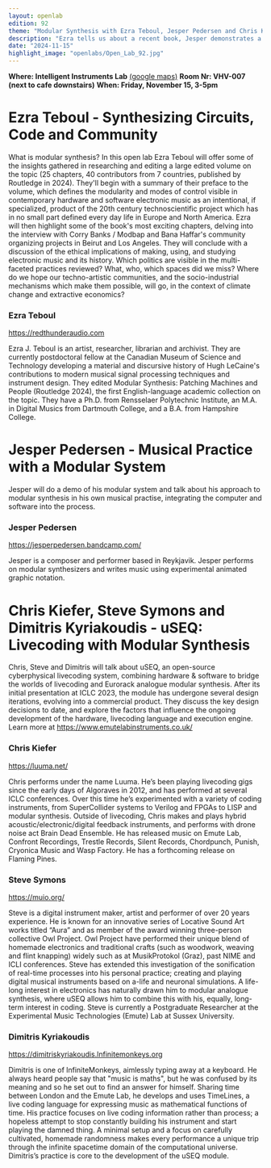 ```yaml
---
layout: openlab
edition: 92
theme: "Modular Synthesis with Ezra Teboul, Jesper Pedersen and Chris Kiefer"
description: "Ezra tells us about a recent book, Jesper demonstrates a modular system and Chris shows us the uSEQ module."
date: "2024-11-15"
highlight_image: "openlabs/Open_Lab_92.jpg"
---
```


**Where: Intelligent Instruments Lab** [(google maps)](https://maps.app.goo.gl/QAgZdx3r5fFfV2Kt5)
**Room Nr: VHV-007 (next to cafe downstairs)**
**When: Friday, November 15, 3-5pm**

<script>
    import CaptionedImage from "../../components/Images/CaptionedImage.svelte"
</script>

<CaptionedImage
    src="openlabs/Open_Lab_92.jpg"
    alt="Modular Synthesis: Patching Machines and People, ed. Ezra Teboul, Andreas Kitzmann, and Einar Engström" 
    caption="Ezra's recent book on modular synthesis"/>

# Ezra Teboul - Synthesizing Circuits, Code and Community

What is modular synthesis? In this open lab Ezra Teboul will offer some of the insights gathered in researching and editing a large edited volume on the topic (25 chapters, 40 contributors from 7 countries, published by Routledge in 2024). They'll begin with a summary of their preface to the volume, which defines the modularity and modes of control visible in contemporary hardware and software electronic music as an intentional, if specialized, product of the 20th century technoscientific project which has in no small part defined every day life in Europe and North America. Ezra will then highlight some of the book's most exciting chapters, delving into the interview with Corry Banks / Modbap and Bana Haffar's community organizing projects in Beirut and Los Angeles. They will conclude with a discussion of the ethical implications of making, using, and studying electronic music and its history. Which politics are visible in the multi-faceted practices reviewed? What, who, which spaces did we miss? Where do we hope our techno-artistic communities, and the socio-industrial mechanisms which make them possible, will go, in the context of climate change and extractive economics?

### Ezra Teboul 
https://redthunderaudio.com

Ezra J. Teboul is an artist, researcher, librarian and archivist. They are currently postdoctoral fellow at the Canadian Museum of Science and Technology developing a material and discursive history of Hugh LeCaine's contributions to modern musical signal processing techniques and instrument design. They edited Modular Synthesis: Patching Machines and People (Routledge 2024), the first English-language academic collection on the topic. They have a Ph.D. from Rensselaer Polytechnic Institute, an M.A. in Digital Musics from Dartmouth College, and a B.A. from Hampshire College.

# Jesper Pedersen - Musical Practice with a Modular System

Jesper will do a demo of his modular system and talk about his approach to modular synthesis in his own musical practise, integrating the computer and software into the process.

### Jesper Pedersen
https://jesperpedersen.bandcamp.com/

Jesper is a composer and performer based in Reykjavik. Jesper performs on modular synthesizers and writes music using experimental animated graphic notation.


# Chris Kiefer, Steve Symons and Dimitris Kyriakoudis - uSEQ: Livecoding with Modular Synthesis

Chris, Steve and Dimitris will talk about uSEQ, an open-source cyberphysical livecoding system, combining hardware & software to bridge the worlds of livecoding and Eurorack analogue modular synthesis. After its initial presentation at ICLC 2023, the module has undergone several design iterations, evolving into a commercial product. They discuss the key design decisions to date, and explore the factors that influence the ongoing development of the hardware, livecoding language and execution engine. Learn more at https://www.emutelabinstruments.co.uk/

### Chris Kiefer 
https://luuma.net/ 

Chris performs under the name Luuma. He’s been playing livecoding gigs since the early days of Algoraves in 2012, and has performed at several ICLC conferences. Over this time he’s experimented with a variety of coding instruments, from SuperCollider systems to Verilog and FPGAs to LISP and modular synthesis. Outside of livecoding, Chris makes and plays hybrid acoustic/electronic/digital feedback instruments, and performs with drone noise act Brain Dead Ensemble. He has released music on Emute Lab, Confront Recordings, Trestle Records, Silent Records, Chordpunch, Punish, Cryonica Music and Wasp Factory. He has a forthcoming release on Flaming Pines. 

### Steve Symons 
https://muio.org/ 

Steve is a digital instrument maker, artist and performer of over 20 years experience. He is known for an innovative series of Locative Sound Art works titled “Aura” and as member of the award winning three-person collective Owl Project. Owl Project have performed their unique blend of homemade electronics and traditional crafts (such as woodwork, weaving and flint knapping) widely such as at MusikProtokol (Graz), past NIME and ICLI conferences. Steve has extended this investigation of the sonification of real-time processes into his personal practice; creating and playing digital musical instruments based on a-life and neuronal simulations. A life-long interest in electronics has naturally drawn him to modular analogue synthesis, where uSEQ allows him to combine this with his, equally, long-term interest in coding. Steve is currently a Postgraduate Researcher at the Experimental Music Technologies (Emute) Lab at Sussex University. 

### Dimitris Kyriakoudis  
https://dimitriskyriakoudis.lnfinitemonkeys.org 

Dimitris is one of lnfiniteMonkeys, aimlessly typing away at a keyboard. He always heard people say that "music is maths", but he was confused by its meaning and so he set out to find an answer for himself. Sharing time between London and the Emute Lab, he develops and uses TimeLines, a live coding language for expressing music as mathematical functions of time. His practice focuses on live coding information rather than process; a hopeless attempt to stop constantly building his instrument and start playing the damned thing. A minimal setup and a focus on carefully cultivated, homemade randomness makes every performance a unique trip through the infinite spacetime domain of the computational universe. Dimitris’s practice is core to the development of the uSEQ module. 

<CaptionedImage
    src="openlabs/useqFunctions.svg"
    alt="the uSEQ module" 
    caption=""/>